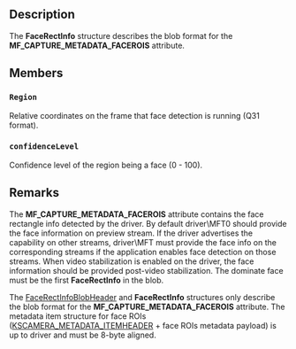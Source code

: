 ## Description

The **FaceRectInfo** structure describes the blob format for the **MF_CAPTURE_METADATA_FACEROIS** attribute.

## Members

### `Region`

Relative coordinates on the frame that face detection is running (Q31 format).

### `confidenceLevel`

Confidence level of the region being a face (0 - 100).

## Remarks

The **MF_CAPTURE_METADATA_FACEROIS** attribute contains the face rectangle info detected by the driver. By default driver\MFT0 should provide the face information on preview stream. If the driver advertises the capability on other streams, driver\MFT must provide the face info on the corresponding streams if the application enables face detection on those streams. When video stabilization is enabled on the driver, the face information should be provided post-video stabilization. The dominate face must be the first **FaceRectInfo** in the blob.

The [FaceRectInfoBlobHeader](https://learn.microsoft.com/windows/desktop/api/mfapi/ns-mfapi-facerectinfoblobheader) and **FaceRectInfo** structures only describe the blob format for the **MF_CAPTURE_METADATA_FACEROIS** attribute. The metadata item structure for face ROIs ([KSCAMERA_METADATA_ITEMHEADER](https://learn.microsoft.com/windows-hardware/drivers/ddi/content/ksmedia/ns-ksmedia-tagkscamera_metadata_itemheader) + face ROIs metadata payload) is up to driver and must be 8-byte aligned.